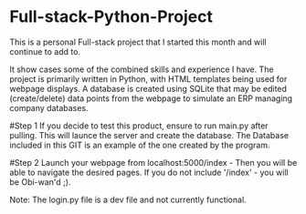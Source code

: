 # Full-stack-Python-Project
This is a personal Full-stack project that I started this month and will continue to add to.

 It show cases some of the combined skills and experience I have. The project is primarily written in Python, with HTML templates being used for webpage displays. 
 A database is created using SQLite that may be edited (create/delete) data points from the webpage to simulate an ERP managing company databases.

#Step 1
If you decide to test this product, ensure to run main.py after pulling. This will launce the server and create the database. The Database included in this GIT is an example of the one created by the program.

#Step 2
Launch your webpage from localhost:5000/index - Then you will be able to navigate the desired pages. If you do not include '/index' - you will be Obi-wan'd ;).

Note: The login.py file is a dev file and not currently functional.
